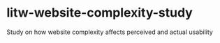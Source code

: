 # litw-website-complexity-study
Study on how website complexity affects perceived and actual usability
